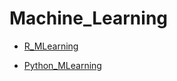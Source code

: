 # Machine_Learning
* [ R_MLearning ](https://github.com/arqmain/Machine_Learning/tree/master/R_MLearning)

* [ Python_MLearning ](https://github.com/arqmain/Machine_Learning/tree/master/Python_MLearning)



